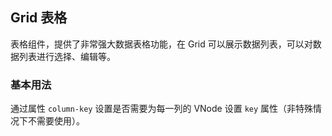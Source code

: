 <div class="demo-header">
<p class="overviewicon">
  <span class="wapi-list-form"/>
</p>

## Grid 表格

<nova-uxlink widget-name="Grid"></nova-uxlink>

表格组件，提供了非常强大数据表格功能，在 Grid 可以展示数据列表，可以对数据列表进行选择、编辑等。
</div>

### 基本用法

通过属性 `column-key` 设置是否需要为每一列的 VNode 设置 `key` 属性（非特殊情况下不需要使用）。

<br>

<nova-demo-view link="grid/aui3-first-menu/column-key"></nova-demo-view>

<br>
